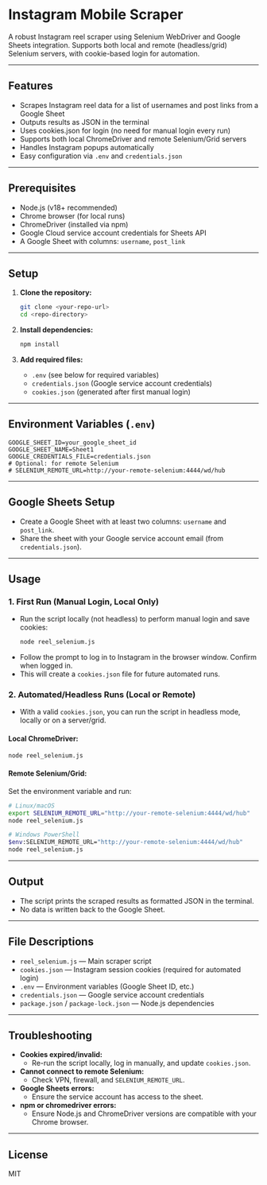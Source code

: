 # Instagram Mobile Scraper

A robust Instagram reel scraper using Selenium WebDriver and Google Sheets integration. Supports both local and remote (headless/grid) Selenium servers, with cookie-based login for automation.

---

## Features
- Scrapes Instagram reel data for a list of usernames and post links from a Google Sheet
- Outputs results as JSON in the terminal
- Uses cookies.json for login (no need for manual login every run)
- Supports both local ChromeDriver and remote Selenium/Grid servers
- Handles Instagram popups automatically
- Easy configuration via `.env` and `credentials.json`

---

## Prerequisites
- Node.js (v18+ recommended)
- Chrome browser (for local runs)
- ChromeDriver (installed via npm)
- Google Cloud service account credentials for Sheets API
- A Google Sheet with columns: `username`, `post_link`

---

## Setup

1. **Clone the repository:**
   ```sh
   git clone <your-repo-url>
   cd <repo-directory>
   ```

2. **Install dependencies:**
   ```sh
   npm install
   ```

3. **Add required files:**
   - `.env` (see below for required variables)
   - `credentials.json` (Google service account credentials)
   - `cookies.json` (generated after first manual login)

---

## Environment Variables (`.env`)

```
GOOGLE_SHEET_ID=your_google_sheet_id
GOOGLE_SHEET_NAME=Sheet1
GOOGLE_CREDENTIALS_FILE=credentials.json
# Optional: for remote Selenium
# SELENIUM_REMOTE_URL=http://your-remote-selenium:4444/wd/hub
```

---

## Google Sheets Setup
- Create a Google Sheet with at least two columns: `username` and `post_link`.
- Share the sheet with your Google service account email (from `credentials.json`).

---

## Usage

### 1. **First Run (Manual Login, Local Only)**
- Run the script locally (not headless) to perform manual login and save cookies:
  ```sh
  node reel_selenium.js
  ```
- Follow the prompt to log in to Instagram in the browser window. Confirm when logged in.
- This will create a `cookies.json` file for future automated runs.

### 2. **Automated/Headless Runs (Local or Remote)**
- With a valid `cookies.json`, you can run the script in headless mode, locally or on a server/grid.

#### **Local ChromeDriver:**
```sh
node reel_selenium.js
```

#### **Remote Selenium/Grid:**
Set the environment variable and run:
```sh
# Linux/macOS
export SELENIUM_REMOTE_URL="http://your-remote-selenium:4444/wd/hub"
node reel_selenium.js

# Windows PowerShell
$env:SELENIUM_REMOTE_URL="http://your-remote-selenium:4444/wd/hub"
node reel_selenium.js
```

---

## Output
- The script prints the scraped results as formatted JSON in the terminal.
- No data is written back to the Google Sheet.

---

## File Descriptions
- `reel_selenium.js` — Main scraper script
- `cookies.json` — Instagram session cookies (required for automated login)
- `.env` — Environment variables (Google Sheet ID, etc.)
- `credentials.json` — Google service account credentials
- `package.json` / `package-lock.json` — Node.js dependencies

---

## Troubleshooting
- **Cookies expired/invalid:**
  - Re-run the script locally, log in manually, and update `cookies.json`.
- **Cannot connect to remote Selenium:**
  - Check VPN, firewall, and `SELENIUM_REMOTE_URL`.
- **Google Sheets errors:**
  - Ensure the service account has access to the sheet.
- **npm or chromedriver errors:**
  - Ensure Node.js and ChromeDriver versions are compatible with your Chrome browser.

---

## License
MIT 
